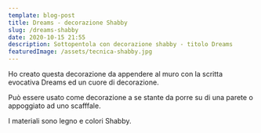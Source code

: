 ```yaml
---
template: blog-post
title: Dreams - decorazione Shabby
slug: /dreams-shabby
date: 2020-10-15 21:55
description: Sottopentola con decorazione shabby - titolo Dreams
featuredImage: /assets/tecnica-shabby.jpg
---
```


Ho creato questa decorazione da appendere al muro con la scritta evocativa Dreams ed un cuore di decorazione.

Può essere usato come decorazione a se stante da porre su di una parete o appoggiato ad uno scafffale.

I materiali sono legno e colori Shabby.
